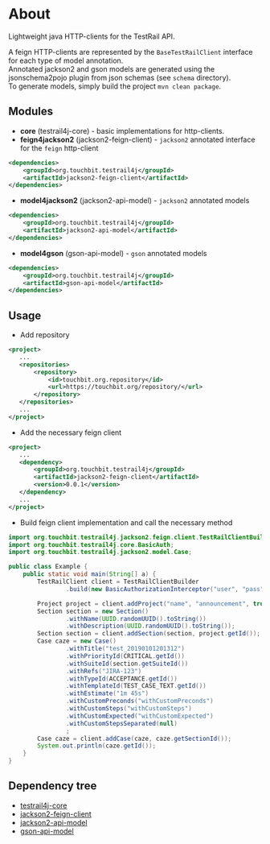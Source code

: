 # About

Lightweight java HTTP-clients for the TestRail API.

A feign HTTP-clients are represented by the `BaseTestRailClient` interface for each type of model annotation.   
Annotated jackson2 and gson models are generated using the jsonschema2pojo plugin from json schemas (see `schema` directory).   
To generate models, simply build the project `mvn clean package`.

## Modules 

* **core** (testrail4j-core) - basic implementations for http-clients.   
* **feign4jackson2** (jackson2-feign-client) - `jackson2` annotated interface for the `feign` http-client   
```xml
<dependencies>
    <groupId>org.touchbit.testrail4j</groupId>
    <artifactId>jackson2-feign-client</artifactId>
</dependencies>
```
* **model4jackson2** (jackson2-api-model) - `jackson2` annotated models   
```xml
<dependencies>
    <groupId>org.touchbit.testrail4j</groupId>
    <artifactId>jackson2-api-model</artifactId>
</dependencies>
```
* **model4gson** (gson-api-model) - `gson` annotated models   
```xml
<dependencies>
    <groupId>org.touchbit.testrail4j</groupId>
    <artifactId>gson-api-model</artifactId>
</dependencies>
```

## Usage

* Add repository
```xml
<project>
   ...
   <repositories>
       <repository>
           <id>touchbit.org.repository</id>
           <url>https://touchbit.org/repository/</url>
       </repository>
   </repositories>
   ...
</project>
```

* Add the necessary feign client
```xml
<project>
   ...
   <dependency>
       <groupId>org.touchbit.testrail4j</groupId>
       <artifactId>jackson2-feign-client</artifactId>
       <version>0.0.1</version>
   </dependency>
   ...
</project>
```

* Build feign client implementation and call the necessary method
```java
import org.touchbit.testrail4j.jackson2.feign.client.TestRailClientBuilder;
import org.touchbit.testrail4j.core.BasicAuth;
import org.touchbit.testrail4j.jackson2.model.Case;

public class Example {
    public static void main(String[] a) {
        TestRailClient client = TestRailClientBuilder
                .build(new BasicAuthorizationInterceptor("user", "pass"), "http://localhost");

        Project project = client.addProject("name", "announcement", true, 3);
        Section section = new Section()
                .withName(UUID.randomUUID().toString())
                .withDescription(UUID.randomUUID().toString());
        Section section = client.addSection(section, project.getId());
        Case caze = new Case()
                .withTitle("test_20190101201312")
                .withPriorityId(CRITICAL.getId())
                .withSuiteId(section.getSuiteId())
                .withRefs("JIRA-123")
                .withTypeId(ACCEPTANCE.getId())
                .withTemplateId(TEST_CASE_TEXT.getId())
                .withEstimate("1m 45s")
                .withCustomPreconds("withCustomPreconds")
                .withCustomSteps("withCustomSteps")
                .withCustomExpected("withCustomExpected")
                .withCustomStepsSeparated(null)
                ;
        Case caze = client.addCase(caze, caze.getSectionId());
        System.out.println(caze.getId());
    }
}
```

## Dependency tree
* [testrail4j-core](dependencies/testrail4j-core.html)
* [jackson2-feign-client](dependencies/jackson2-feign-client.html)
* [jackson2-api-model](dependencies/jackson2-api-model.html)
* [gson-api-model](dependencies/gson-api-model.html)